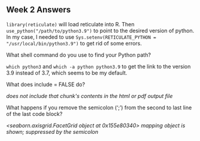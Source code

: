 ## Week 2 Answers

`library(reticulate)` will load reticulate into R. Then `use_python("/path/to/python3.9")` to point to the desired version of python. In my case, I needed to use `Sys.setenv(RETICULATE_PYTHON = "/usr/local/bin/python3.9")` to get rid of some errors. 

What shell command do you use to find your Python path?

`which python3` and `which -a python python3.9` to get the link to the version 3.9 instead of 3.7, which seems to be my default.

What does include = FALSE do?

_does not include that chunk's contents in the html or pdf output file_

What happens if you remove the semicolon (‘;’) from the second to last line of the last code block?

_<seaborn.axisgrid.FacetGrid object at 0x155e80340> mapping object is shown; suppressed by the semicolon_
